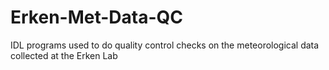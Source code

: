 # Erken-Met-Data-QC
IDL programs used to do quality control checks on the meteorological data collected at the Erken Lab
